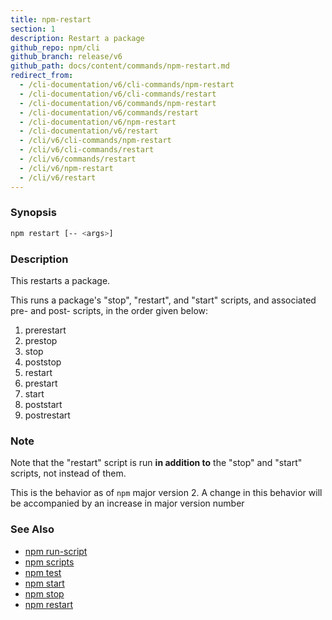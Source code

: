 ```yaml
---
title: npm-restart
section: 1
description: Restart a package
github_repo: npm/cli
github_branch: release/v6
github_path: docs/content/commands/npm-restart.md
redirect_from:
  - /cli-documentation/v6/cli-commands/npm-restart
  - /cli-documentation/v6/cli-commands/restart
  - /cli-documentation/v6/commands/npm-restart
  - /cli-documentation/v6/commands/restart
  - /cli-documentation/v6/npm-restart
  - /cli-documentation/v6/restart
  - /cli/v6/cli-commands/npm-restart
  - /cli/v6/cli-commands/restart
  - /cli/v6/commands/restart
  - /cli/v6/npm-restart
  - /cli/v6/restart
---
```


### Synopsis

```bash
npm restart [-- <args>]
```

### Description

This restarts a package.

This runs a package's "stop", "restart", and "start" scripts, and associated
pre- and post- scripts, in the order given below:

1. prerestart
2. prestop
3. stop
4. poststop
5. restart
6. prestart
7. start
8. poststart
9. postrestart

### Note

Note that the "restart" script is run **in addition to** the "stop"
and "start" scripts, not instead of them.

This is the behavior as of `npm` major version 2.  A change in this
behavior will be accompanied by an increase in major version number

### See Also

* [npm run-script](/cli/v6/commands/npm-run-script)
* [npm scripts](/cli/v6/using-npm/scripts)
* [npm test](/cli/v6/commands/npm-test)
* [npm start](/cli/v6/commands/npm-start)
* [npm stop](/cli/v6/commands/npm-stop)
* [npm restart](/cli/v6/commands/npm-restart)
